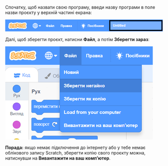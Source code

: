 Спочатку, щоб назвати свою програму, введи назву програми в поле назви проєкту у верхній частині екрана:

![Поле назви проєкту виділено.](images/name-annotated.png)

Далі, щоб зберегти проєкт, натисни **Файл**, а потім **Зберегти зараз**:

![Вибір команди «Зберегти зараз» в меню «Файл».](images/save.png)

**Порада:** якщо немає підключення до інтернету або у тебе немає облікового запису Scratch, зберегти копію свого проєкту можна, натиснувши на **Вивантажити на ваш комп’ютер**.
